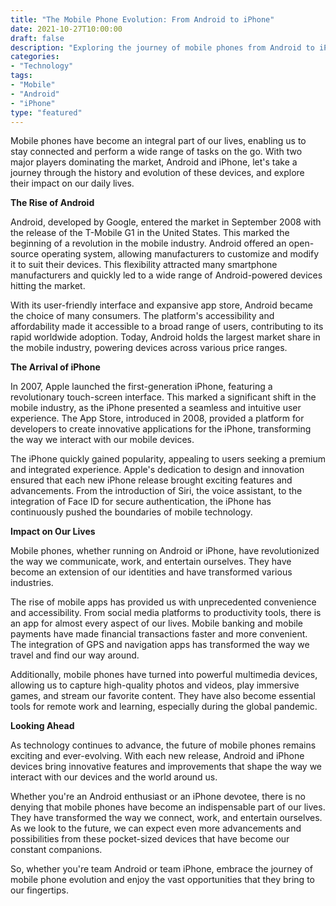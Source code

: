 ```yaml
---
title: "The Mobile Phone Evolution: From Android to iPhone"
date: 2021-10-27T10:00:00
draft: false
description: "Exploring the journey of mobile phones from Android to iPhone and their impact on our lives."
categories:
- "Technology"
tags:
- "Mobile"
- "Android"
- "iPhone"
type: "featured"
---
```


Mobile phones have become an integral part of our lives, enabling us to stay connected and perform a wide range of tasks on the go. With two major players dominating the market, Android and iPhone, let's take a journey through the history and evolution of these devices, and explore their impact on our daily lives.

**The Rise of Android**

Android, developed by Google, entered the market in September 2008 with the release of the T-Mobile G1 in the United States. This marked the beginning of a revolution in the mobile industry. Android offered an open-source operating system, allowing manufacturers to customize and modify it to suit their devices. This flexibility attracted many smartphone manufacturers and quickly led to a wide range of Android-powered devices hitting the market.

With its user-friendly interface and expansive app store, Android became the choice of many consumers. The platform's accessibility and affordability made it accessible to a broad range of users, contributing to its rapid worldwide adoption. Today, Android holds the largest market share in the mobile industry, powering devices across various price ranges.

**The Arrival of iPhone**

In 2007, Apple launched the first-generation iPhone, featuring a revolutionary touch-screen interface. This marked a significant shift in the mobile industry, as the iPhone presented a seamless and intuitive user experience. The App Store, introduced in 2008, provided a platform for developers to create innovative applications for the iPhone, transforming the way we interact with our mobile devices.

The iPhone quickly gained popularity, appealing to users seeking a premium and integrated experience. Apple's dedication to design and innovation ensured that each new iPhone release brought exciting features and advancements. From the introduction of Siri, the voice assistant, to the integration of Face ID for secure authentication, the iPhone has continuously pushed the boundaries of mobile technology.

**Impact on Our Lives**

Mobile phones, whether running on Android or iPhone, have revolutionized the way we communicate, work, and entertain ourselves. They have become an extension of our identities and have transformed various industries.

The rise of mobile apps has provided us with unprecedented convenience and accessibility. From social media platforms to productivity tools, there is an app for almost every aspect of our lives. Mobile banking and mobile payments have made financial transactions faster and more convenient. The integration of GPS and navigation apps has transformed the way we travel and find our way around.

Additionally, mobile phones have turned into powerful multimedia devices, allowing us to capture high-quality photos and videos, play immersive games, and stream our favorite content. They have also become essential tools for remote work and learning, especially during the global pandemic.

**Looking Ahead**

As technology continues to advance, the future of mobile phones remains exciting and ever-evolving. With each new release, Android and iPhone devices bring innovative features and improvements that shape the way we interact with our devices and the world around us.

Whether you're an Android enthusiast or an iPhone devotee, there is no denying that mobile phones have become an indispensable part of our lives. They have transformed the way we connect, work, and entertain ourselves. As we look to the future, we can expect even more advancements and possibilities from these pocket-sized devices that have become our constant companions.

So, whether you're team Android or team iPhone, embrace the journey of mobile phone evolution and enjoy the vast opportunities that they bring to our fingertips.
